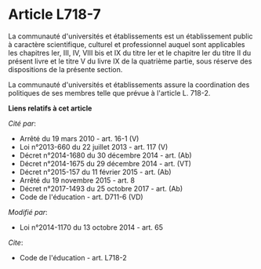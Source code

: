 # Article L718-7

La communauté d'universités et établissements est un établissement public à caractère scientifique, culturel et professionnel
auquel sont applicables les chapitres Ier, III, IV, VIII bis et IX du titre Ier et le chapitre Ier du titre II du présent
livre et le titre V du livre IX de la quatrième partie, sous réserve des dispositions de la présente section. 

La communauté d'universités et établissements assure la coordination des politiques de ses membres telle que prévue à
l'article L. 718-2.

**Liens relatifs à cet article**

_Cité par_:

  - Arrêté du 19 mars 2010 - art. 16-1 (V)
  - Loi n°2013-660 du 22 juillet 2013 - art. 117 (V)
  - Décret n°2014-1680 du 30 décembre 2014 - art. (Ab)
  - Décret n°2014-1675 du 29 décembre 2014 - art. (VT)
  - Décret n°2015-157 du 11 février 2015 - art. (Ab)
  - Arrêté du 19 novembre 2015 - art. 8
  - Décret n°2017-1493 du 25 octobre 2017 - art. (Ab)
  - Code de l'éducation - art. D711-6 (VD)

_Modifié par_:

  - Loi n°2014-1170 du 13 octobre 2014 - art. 65

_Cite_:

  - Code de l'éducation - art. L718-2
